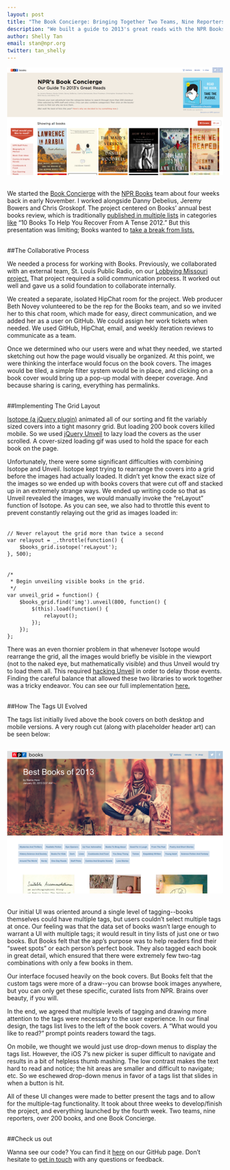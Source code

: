 ```yaml
---
layout: post
title: "The Book Concierge: Bringing Together Two Teams, Nine Reporters, And Over 200 Books"
description: "We built a guide to 2013's great reads with the NPR Books team. Here's how we did it."
author: Shelly Tan
email: stan@npr.org
twitter: tan_shelly
---
```


![The current Books Concierge](/img/posts/new-books.png)<br/><br/>

We started the [Book Concierge](http://apps.npr.org/best-books-2013/) with the [NPR Books](http://www.npr.org/books/) team about four weeks back in early November. I worked alongside Danny Debelius, Jeremy Bowers and Chris Groskopf. The project centered on Books’ annual best books review, which is traditionally [published in multiple lists](http://www.npr.org/series/165293711/best-books-of-2012) in categories [like](http://www.npr.org/templates/story/story.php?storyId=247389525&live=1) “10 Books To Help You Recover From A Tense 2012.” But this presentation was limiting; Books wanted to [take a break from lists.](http://www.npr.org/blogs/monkeysee/2013/12/04/247389525/a-list-of-reasons-we-re-taking-a-break-from-lists)<br/><br/> 


##The Collaborative Process  


We needed a process for working with Books. Previously, we collaborated with an external team, St. Louis Public Radio, on our [Lobbying Missouri project.](http://www.lobbyingmissouri.org/) That project required a solid communication process. It worked out well and gave us a solid foundation to collaborate internally.

We created a separate, isolated HipChat room for the project. Web producer Beth Novey volunteered to be the rep for the Books team, and so we invited her to this chat room, which made for easy, direct communication, and we added her as a user on GitHub. We could assign her work tickets when needed. We used GitHub, HipChat, email, and weekly iteration reviews to communicate as a team. 

Once we determined who our users were and what they needed, we started sketching out how the page would visually be organized. At this point, we were thinking the interface would focus on the book covers. The images would be tiled, a simple filter system would be in place, and clicking on a book cover would bring up a pop-up modal with deeper coverage. And because sharing is caring, everything has permalinks.<br/><br/>  


##Implementing The Grid Layout

[Isotope (a jQuery plugin)](http://isotope.metafizzy.co/) animated all of our sorting and fit the variably sized covers into a tight masonry grid. But loading 200 book covers killed mobile. So we used [jQuery Unveil](http://luis-almeida.github.io/unveil/) to lazy load the covers as the user scrolled. A cover-sized loading gif was used to hold the space for each book on the page.

Unfortunately, there were some significant difficulties with combining Isotope and Unveil. Isotope kept trying to rearrange the covers into a grid before the images had actually loaded. It didn’t yet know the exact size of the images so we ended up with books covers that were cut off and stacked up in an extremely strange ways. We ended up writing code so that as Unveil revealed the images, we would manually invoke the “reLayout” function of Isotope. As you can see, we also had to throttle this event to prevent constantly relaying out the grid as images loaded in:<br/><br/> 

	// Never relayout the grid more than twice a second
	var relayout = _.throttle(function() {
	    $books_grid.isotope('reLayout');
	}, 500);
	 
	 
	/*
	 * Begin unveiling visible books in the grid.
	 */
	var unveil_grid = function() {
	    $books_grid.find('img').unveil(800, function() {
	        $(this).load(function() {
	            relayout();
	        });
	    });
	};  

There was an even thornier problem in that whenever Isotope would rearrange the grid, all the images would briefly be visible in the viewport (not to the naked eye, but mathematically visible) and thus Unveil would try to load them all. This required [hacking Unveil](https://github.com/nprapps/books13/blob/master/www/js/lib/jquery.unveil.js##L50) in order to delay those events. Finding the careful balance that allowed these two libraries to work together was a tricky endeavor. You can see our full implementation [here.](https://github.com/nprapps/books13/blob/master/www/js/app.js)<br/><br/>


##How The Tags UI Evolved

The tags list initially lived above the book covers on both desktop and mobile versions. A very rough cut (along with placeholder header art) can be seen below:<br/><br/>  


![Rough draft of the Books Concierge](/img/posts/old-books.png)<br/><br/>  


Our initial UI was oriented around a single level of tagging--books themselves could have multiple tags, but users couldn’t select multiple tags at once. Our feeling was that the data set of books wasn’t large enough to warrant a UI with multiple tags; it would result in tiny lists of just one or two books. But Books felt that the app’s purpose was to help readers find their “sweet spots” or each person’s perfect book. They also tagged each book in great detail, which ensured that there were extremely few two-tag combinations with only a few books in them.

Our interface focused heavily on the book covers. But Books felt that the custom tags were more of a draw--you can browse book images anywhere, but you can only get these specific, curated lists from NPR. Brains over beauty, if you will.

In the end, we agreed that multiple levels of tagging and drawing more attention to the tags were necessary to the user experience. In our final design, the tags list lives to the left of the book covers. A “What would you like to read?” prompt points readers toward the tags. 

On mobile, we thought we would just use drop-down menus to display the tags list. However, the iOS 7’s new picker is super difficult to navigate and results in a bit of helpless thumb mashing. The low contrast makes the text hard to read and notice; the hit areas are smaller and difficult to navigate; etc.  So we eschewed drop-down menus in favor of a tags list that slides in when a button is hit. 

All of these UI changes were made to better present the tags and to allow for the multiple-tag functionality. It took about three weeks to develop/finish the project, and everything launched by the fourth week. Two teams, nine reporters, over 200 books, and one Book Concierge.<br/><br/>  


##Check us out

Wanna see our code? You can find it [here](https://github.com/nprapps/books13) on our GitHub page. Don’t hesitate to [get in touch](mailto:nprapps@npr.org) with any questions or feedback. 

